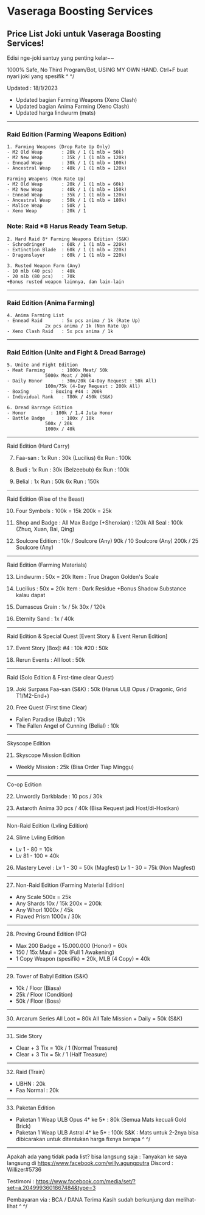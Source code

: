 # Vaseraga Boosting Services

## Price List Joki untuk Vaseraga Boosting Services!
Edisi nge-joki santuy yang penting kelar~~

1000% Safe, No Third Program/Bot, USING MY OWN HAND.
Ctrl+F buat nyari joki yang spesifik ^ ^/

Updated : 18/1/2023
- Updated bagian Farming Weapons (Xeno Clash)
- Updated bagian Anima Farming (Xeno Clash)
- Updated harga lindwurm (mats)
 
-------------------------------------------
### Raid Edition (Farming Weapons Edition)
``` 
1. Farming Weapons (Drop Rate Up Only)
- M2 Old Weap		: 20k / 1 (1 mlb = 50k)
- M2 New Weap		: 35k / 1 (1 mlb = 120k)
- Ennead Weap		: 30k / 1 (1 mlb = 100k)
- Ancestral Weap	: 40k / 1 (1 mlb = 120k)
 
Farming Weapons (Non Rate Up)
- M2 Old Weap 		: 20k / 1 (1 mlb = 60k) 
- M2 New Weap 		: 40k / 1 (1 mlb = 150k)
- Ennead Weap 		: 35k / 1 (1 mlb = 120k)
- Ancestral Weap 	: 50k / 1 (1 mlb = 180k)
- Malice Weap 		: 50k / 1 
- Xeno Weap 		: 20k / 1
```
### Note: Raid *8 Harus Ready Team Setup.
``` 
2. Hard Raid 8* Farming Weapons Edition (S&K)
- Schrodringer 		: 60k / 1 (1 mlb = 220k)
- Extinction Blade 	: 60k / 1 (1 mlb = 220k)
- Dragonslayer		: 60k / 1 (1 mlb = 220k)
```
```
3. Rusted Weapon Farm (Any)	
- 10 mlb (40 pcs) 	: 40k
- 20 mlb (80 pcs) 	: 70k
+Bonus rusted weapon lainnya, dan lain-lain
```

-------------------------------------------
### Raid Edition (Anima Farming)
```
4. Anima Farming List
- Ennead Raid 		: 5x pcs anima / 1k (Rate Up)
			  2x pcs anima / 1k (Non Rate Up)
- Xeno Clash Raid 	: 5x pcs anima / 1k
```

-------------------------------------------
### Raid Edition (Unite and Fight & Dread Barrage)
``` 
5. Unite and Fight Edition
- Meat Farming		: 1000x Meat/ 50k  
			  5000x Meat / 200k
- Daily Honor		: 30m/20k (4-Day Request : 50k All)
			  100m/75k (4-Day Request : 200k All)
- Boxing		: Boxing #44 : 200k
- Individual Rank 	: T80k / 450k (S&K)
```

```
6. Dread Barrage Edition
- Honor 		: 100k / 1.4 Juta Honor
- Battle Badge 		: 100x / 10k
			  500x / 20k
			  1000x / 40k
```
-------------------------------------------
Raid Edition (Hard Carry)
 
7. Faa-san :		1x Run : 30k
(Lucilius)		6x Run : 100k
 
8. Budi :		1x Run : 30k
(Belzeebub)		6x Run : 100k
 
9. Belial :		1x Run : 50k
			6x Run : 150k
-------------------------------------------
Raid Edition (Rise of the Beast)
 
10. Four Symbols :	100k = 15k
			200k = 25k
 
11. Shop and Badge :	All Max Badge (+Shenxian) : 120k
			All Seal : 100k (Zhuq, Xuan, Bai, Qing)
 
12. Soulcore Edition :	10k / Soulcore (Any)
			90k / 10 Soulcore (Any)
			200k / 25 Soulcore (Any)
-------------------------------------------
Raid Edition (Farming Materials)
 
13. Lindwurm : 		50x = 20k
Item : True Dragon Golden's Scale
 
14. Lucilius :		50x = 20k
Item : Dark Residue
+Bonus Shadow Substance kalau dapat
 
15. Damascus Grain : 	1x / 5k
			30x / 120k
 
16. Eternity Sand : 	1x / 40k 
-------------------------------------------
Raid Edition & Special Quest [Event Story & Event Rerun Edition]
 
17. Event Story [Box]: 	#4 : 10k
			#20 : 50k
 
18. Rerun Events :	All loot : 50k
-------------------------------------------
Raid (Solo Edition & First-time clear Quest)
 
19. Joki Surpass Faa-san (S&K) : 50k 
(Harus ULB Opus / Dragonic, Grid T1/M2-End+)
 
20. Free Quest (First time Clear)
- Fallen Paradise (Bubz) : 10k
- The Fallen Angel of Cunning (Belial) : 10k
-------------------------------------------
Skyscope Edition
 
21. Skyscope Mission Edition
- Weekly Mission : 	25k
(Bisa Order Tiap Minggu)
-------------------------------------------
Co-op Edition
 
22. Unwordly Darkblade : 10 pcs / 30k
 
23. Astaroth Anima 	30 pcs / 40k
(Bisa Request jadi Host/di-Hostkan)
-------------------------------------------
Non-Raid Edition (Lvling Edition)
 
24. Slime Lvling Edition
- Lv 1 - 80 = 10k
- Lv 81 - 100 = 40k
 
26. Mastery Level : Lv 1 - 30 = 50k (Magfest)
			Lv 1 - 30 = 75k (Non Magfest)
-------------------------------------------
27. Non-Raid Edition (Farming Material Edition)
- Any Scale 		500x = 25k
- Any Shards 		10x / 15k 
			200x = 200k
- Any Whorl 		1000x / 45k
- Flawed Prism 		1000x / 30k
-------------------------------------------
28. Proving Ground Edition (PG)
- Max 200 Badge + 15.000.000 (Honor) = 60k
- 150 / 15x Maul = 20k (Full 1 Awakening)
- 1 Copy Weapon (spesifik) = 20k, MLB (4 Copy) = 40k
-------------------------------------------
29. Tower of Babyl Edition (S&K)
- 10k / Floor (Biasa)
- 25k / Floor (Condition)
- 50k / Floor (Boss)
-------------------------------------------
30. Arcarum Series 
All Loot = 80k
All Tale Mission + Daily = 50k (S&K)
-------------------------------------------
31. Side Story
- Clear + 3 Tix = 10k / 1 (Normal Treasure)
- Clear + 3 Tix = 5k / 1 (Half Treasure)
-------------------------------------------
32. Raid (Train)
- UBHN : 20k
- Faa Normal : 20k
-------------------------------------------
33. Paketan Edition
- Paketan 1 Weap ULB Opus 4* ke 5* : 80k
(Semua Mats kecuali Gold Brick)
- Paketan 1 Weap ULB Astral 4* ke 5* : 100k
S&K : Mats untuk 2-2nya bisa dibicarakan 
untuk ditentukan harga fixnya berapa ^ ^/
 
-------------------------------------------
Apakah ada yang tidak pada list? bisa langsung saja :
Tanyakan ke saya langsung di 
https://www.facebook.com/willy.agungputra
Discord : Willizer#5736
 
Testimoni : 
https://www.facebook.com/media/set/?set=a.2049993601867484&type=3
 
Pembayaran via : BCA / DANA
Terima Kasih sudah berkunjung dan melihat-lihat \^ ^/
